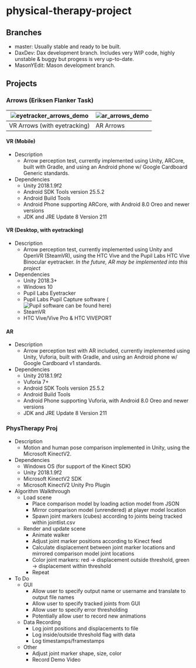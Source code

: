 # physical-therapy-project

## Branches
- master: Usually stable and ready to be built.
- DaxDev: Dax development branch. Includes very WIP code, highly unstable & buggy but progess is very up-to-date.
- MasonYEdit: Mason development branch.

## Projects
### Arrows (Eriksen Flanker Task)

![eyetracker_arrows_demo](https://i.imgur.com/xe8zAh8.gif) | ![ar_arrows_demo](https://i.imgur.com/uyWFvuf.gif) | 
--- | ---
VR Arrows (with eyetracking) | AR Arrows

#### VR (Mobile)
- Description
  - Arrow perception test, currently implemented using Unity, ARCore, built with Gradle, and using an Android phone w/ Google Cardboard Generic standards.
- Dependencies
  - Unity 2018.1.9f2
  - Android SDK Tools version 25.5.2
  - Android Build Tools
  - Android Phone supporting ARCore, with Android 8.0 Oreo and newer versions
  - JDK and JRE Update 8 Version 211
  
#### VR (Desktop, with eyetracking)
- Description
  - Arrow perception test, currently implemented using Unity and OpenVR (SteamVR), using the HTC Vive and the Pupil Labs HTC Vive Binocular eyetracker. *In the future, AR may be implemented into this project*
- Dependencies
  - Unity 2018.3+
  - Windows 10
  - Pupil Labs Eyetracker
  - Pupil Labs Pupil Capture software (![Pupil software can be found here](https://github.com/pupil-labs/pupil/releases))
  - SteamVR
  - HTC Vive/Vive Pro & HTC VIVEPORT

#### AR
- Description
  - Arrow perception test with AR included, currently implemented using Unity, Vuforia, built with Gradle, and using an Android phone w/ Google Cardboard v1 standards.
- Dependencies
  - Unity 2018.1.9f2
  - Vuforia 7+ 
  - Android SDK Tools version 25.5.2
  - Android Build Tools
  - Android Phone supporting Vuforia, with Android 8.0 Oreo and newer versions
  - JDK and JRE Update 8 Version 211

### PhysTherapy Proj

- Description
  - Motion and human pose comparison implemented in Unity, using the Microsoft KinectV2.
- Dependencies
  - Windows OS (for support of the Kinect SDK)
  - Unity 2018.1.9f2
  - Microsoft KinectV2 SDK
  - Microsoft KinectV2 Unity Pro Plugin
- Algorithm Walkthrough
  - Load scene
    - Place comparison model by loading action model from JSON
    - Mirror comparison model (unrendered) at player model location
    - Spawn joint markers (cubes) according to joints being tracked within jointlist.csv
  - Render and update scene
    - Animate walker
    - Adjust joint marker positions according to Kinect feed
    - Calculate displacement between joint marker locations and mirrored comparison model joint locations
    - Color joint markers: red -> displacement outside threshold, green -> displacement within threshold
    - Repeat
- To Do
  - GUI
    - Allow user to specify output name or username and translate to output file names
    - Allow user to specify tracked joints from GUI
    - Allow user to specify error thresholding 
    - Potentially allow user to record new animations
  - Data Recording
    - Log joint positions and displacements to file
    - Log inside/outside threshold flag with data
    - Log timestamps/framestamps
  - Other
    - Adjust joint marker shape, size, color
    - Record Demo Video
